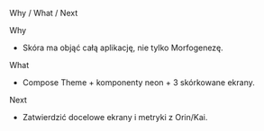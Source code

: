 Why / What / Next

Why
- Skóra ma objąć całą aplikację, nie tylko Morfogenezę.

What
- Compose Theme + komponenty neon + 3 skórkowane ekrany.

Next
- Zatwierdzić docelowe ekrany i metryki z Orin/Kai.
